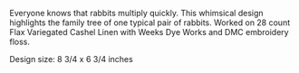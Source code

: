 Everyone knows that rabbits multiply quickly. This whimsical design highlights the family tree of one typical pair of rabbits. Worked on 28 count Flax Variegated Cashel Linen with Weeks Dye Works and DMC embroidery floss.

Design size: 8 3/4 x 6 3/4 inches
